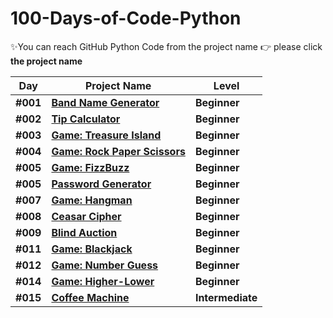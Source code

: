 # 100-Days-of-Code-Python

✨You can reach GitHub Python Code from the project name 👉 please click **the project name**



| Day | Project Name  | Level |
|---| ----- | ---------- |
|**#001**| **[Band Name Generator](https://github.com/fly-pixie/100-Days-of-Code-Python/blob/main/Day%20%2301%20/band_name_generator.py)** | **Beginner** |
|**#002**| **[Tip Calculator](https://github.com/fly-pixie/100-Days-of-Code-Python/blob/main/Day%20%2302%20/tip_calculator.py)** | **Beginner** |
|**#003**| **[Game: Treasure Island](https://github.com/fly-pixie/100-Days-of-Code-Python/blob/main/Day%20%2303/game_treasure_island.py)** | **Beginner** |
|**#004**| **[Game: Rock Paper Scissors](https://github.com/fly-pixie/100-Days-of-Code-Python/blob/main/Day%20%2304%20/rock_paper_scissors.py)** | **Beginner** |
|**#005**| **[Game: FizzBuzz](https://github.com/fly-pixie/100-Days-of-Code-Python/blob/main/Day%20%2305%20/fizz_buzz.py)** | **Beginner** |
|**#005**| **[Password Generator](https://github.com/fly-pixie/100-Days-of-Code-Python/blob/main/Day%20%2305%20/password_generator.py)** | **Beginner** |
|**#007**| **[Game: Hangman](https://github.com/fly-pixie/100-Days-of-Code-Python/blob/main/Day%20%2307/hangman.py)** | **Beginner** |
|**#008**| **[Ceasar Cipher](https://github.com/fly-pixie/100-Days-of-Code-Python/blob/main/Day%20%2308/ceaser_cipher.py)** | **Beginner** |
|**#009**| **[Blind Auction](https://github.com/fly-pixie/100-Days-of-Code-Python/blob/main/Day%20%2309/blind_auction.py)** | **Beginner** |
|**#011**| **[Game: Blackjack](https://github.com/fly-pixie/100-Days-of-Code-Python/blob/main/Day%20%2311/Blackjack.py)** | **Beginner** |
|**#012**| **[Game: Number Guess](https://github.com/fly-pixie/100-Days-of-Code-Python/blob/main/Day%20%2312/number_guess.py)** | **Beginner** |
|**#014**| **[Game: Higher-Lower ](https://github.com/fly-pixie/100-Days-of-Code-Python/blob/main/Day%20%2314/higher_lower.py)** | **Beginner** |
|**#015**| **[Coffee Machine ](https://github.com/fly-pixie/100-Days-of-Code-Python/blob/main/Day%20%2315/coffee_machine.py)** | **Intermediate** |
